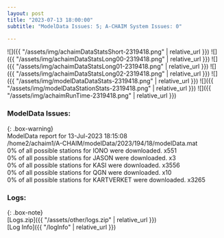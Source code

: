 ```yaml
---
layout: post
title: "2023-07-13 18:00:00"
subtitle: "ModelData Issues: 5; A-CHAIM System Issues: 0"

---
```


![]({{ "/assets/img/achaimDataStatsShort-2319418.png" | relative_url }})
![]({{ "/assets/img/achaimDataStatsLong00-2319418.png" | relative_url }})
![]({{ "/assets/img/achaimDataStatsLong01-2319418.png" | relative_url }})
![]({{ "/assets/img/achaimDataStatsLong02-2319418.png" | relative_url }})
![]({{ "/assets/img/modelDataDataStats-2319418.png" | relative_url }})
![]({{ "/assets/img/modelDataStationStats-2319418.png" | relative_url }})
![]({{ "/assets/img/achaimRunTime-2319418.png" | relative_url }})


### ModelData Issues:  
  
{: .box-warning}  
 ModelData report for 13-Jul-2023 18:15:08   
 /home2/achaim1/A-CHAIM/modelData/2023/194/18/modelData.mat   
 0% of all possible stations for IONO were downloaded. x551   
 0% of all possible stations for JASON were downloaded. x3   
 0% of all possible stations for KASI were downloaded. x3556   
 0% of all possible stations for QGN were downloaded. x10   
 0% of all possible stations for KARTVERKET were downloaded. x3265   
  


### Logs:  
  
{: .box-note}  
[Logs.zip]({{ "/assets/other/logs.zip" | relative_url }})  
[Log Info]({{ "/logInfo" | relative_url }})  
